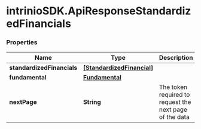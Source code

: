 # intrinioSDK.ApiResponseStandardizedFinancials

### Properties
Name | Type | Description | Notes
------------ | ------------- | ------------- | -------------
**standardizedFinancials** | [**[StandardizedFinancial]**](StandardizedFinancial.md) |  | [optional] 
**fundamental** | [**Fundamental**](Fundamental.md) |  | [optional] 
**nextPage** | **String** | The token required to request the next page of the data | [optional] 


